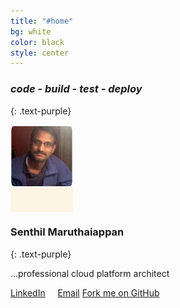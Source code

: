 ```yaml
---
title: "#home"
bg: white
color: black
style: center
---
```


### *code - build - test - deploy*

{: .text-purple}

<span class="fa-stack subtlecircle" style="font-size:100px; background:rgba(255,166,0,0.1)">
  <img src="/img/senips.jpg" style="margin-bottom:15px;"/>
</span>

### Senthil Maruthaiappan
{: .text-purple}


…professional cloud platform architect

<span>
<a href="https://linkedin.com/in/senips">LinkedIn</a> &nbsp;&nbsp;&nbsp;
<a href="mailto:senips@gmail.com">Email</a>
</span>




<span id="forkongithub">
  <a href="{{ site.source_link }}" class="bg-blue">
    Fork me on GitHub
  </a>
</span>
